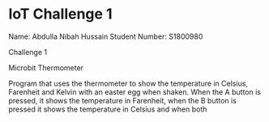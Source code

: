 # IoT Challenge 1
Name: Abdulla Nibah Hussain
Student Number: S1800980

Challenge 1 

Microbit Thermometer

Program that uses the thermometer to show the temperature in Celsius, Farenheit and Kelvin with an easter egg when shaken. When the A button is pressed, it shows the temperature in Farenheit, when the B button is pressed it shows the temperature in Celsius and when both 
